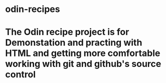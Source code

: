 # odin-recipes

# The Odin recipe project is for Demonstation and practing with HTML and getting more comfortable working with git and github's source control

